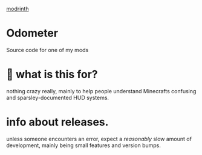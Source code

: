[modrinth](https://modrinth.com/mod/rolling-health)
# Odometer
Source code for one of my mods

# 🤔 what is this for?
nothing crazy really, mainly to help people understand Minecrafts confusing and sparsley-documented HUD systems.

# info about releases.
unless someone encounters an error, expect a _reasonably_ slow amount of development, mainly being small features and version bumps.
